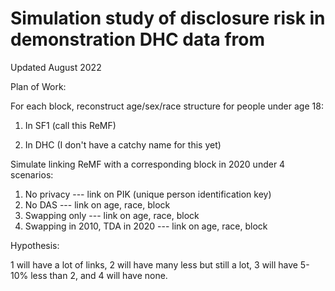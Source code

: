 # Simulation study of disclosure risk in demonstration DHC data from
Updated August 2022

Plan of Work:

For each block, reconstruct age/sex/race structure for people under age 18:

1. In SF1 (call this ReMF)

2. In DHC (I don't have a catchy name for this yet)

Simulate linking ReMF with a corresponding block in 2020 under 4 scenarios:

1. No privacy --- link on PIK (unique person identification key)
2. No DAS --- link on age, race, block
3. Swapping only --- link on age, race, block
4. Swapping in 2010, TDA in 2020 --- link on age, race, block

Hypothesis:

1 will have a lot of links, 2 will have many less but still a lot, 3
will have 5-10% less than 2, and 4 will have none.

